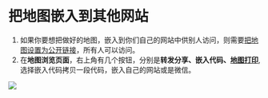# 把地图嵌入到其他网站

1. 如果你要想把做好的地图，嵌入到你们自己的网站中供别人访问，则需要[把地图设置为公开链接](/share-map.html)，所有人可以访问。
2. 在**地图浏览页面**，右上角有几个按钮，分别是**转发分享、嵌入代码、[地图打印](/print-map.html)**, 选择嵌入代码拷贝一段代码，嵌入自己的网站或是微信。


![](https://pic.dituwuyou.com/map%2Fpicture%2Fembed.png)

